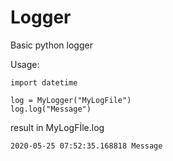 # Logger
Basic python logger

Usage:

    import datetime

    log = MyLogger("MyLogFile")
    log.log("Message")

result in MyLogFİle.log
  
    2020-05-25 07:52:35.168818 Message
